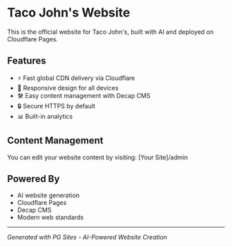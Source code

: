 # Taco John's Website

This is the official website for Taco John's, built with AI and deployed on Cloudflare Pages.

## Features
- ⚡ Fast global CDN delivery via Cloudflare
- 📱 Responsive design for all devices
- 🛠️ Easy content management with Decap CMS
- 🔒 Secure HTTPS by default
- 📊 Built-in analytics

## Content Management
You can edit your website content by visiting: [Your Site]/admin

## Powered By
- AI website generation
- Cloudflare Pages
- Decap CMS
- Modern web standards

---
*Generated with PG Sites - AI-Powered Website Creation*